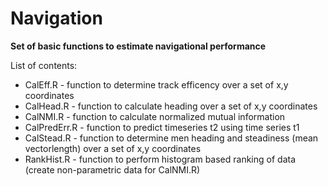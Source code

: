 # Navigation
<b>Set of basic functions to estimate navigational performance</b></br>

List of contents:
<ul>
<li> CalEff.R - function to determine track efficency over a set of x,y coordinates
<li> CalHead.R - function to calculate heading over a set of x,y coordinates
<li> CalNMI.R - function to calculate normalized mutual information
<li> CalPredErr.R - function to predict timeseries t2 using time series t1
<li> CalStead.R - function to determine men heading and steadiness (mean vectorlength) over a set of x,y coordinates
<li> RankHist.R - function to perform histogram based ranking of data (create non-parametric data for CalNMI.R)
</ul>
